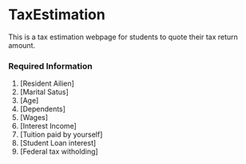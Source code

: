 # TaxEstimation
This is a tax estimation webpage for students to quote their tax return amount. 


### Required Information
 1. [Resident Ailien]
 2. [Marital Satus]
 3. [Age]
 4. [Dependents]
 5. [Wages]
 6. [Interest Income]
 7. [Tuition paid by yourself]
 8. [Student Loan interest]
 9. [Federal tax witholding]
